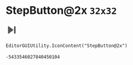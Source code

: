 # StepButton@2x `32x32`
<img src="/img/StepButton@2x.png" width=32 height=32>

``` CSharp
EditorGUIUtility.IconContent("StepButton@2x")
```
```
-5433546027840450104
```
